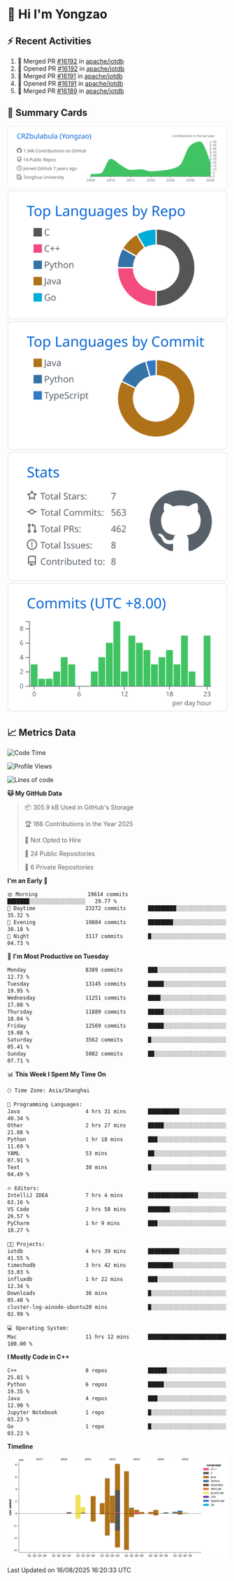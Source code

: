# 👋 Hi I'm Yongzao

## ⚡ Recent Activities
<!--START_SECTION:activity-->
1. 🎉 Merged PR [#16192](https://github.com/apache/iotdb/pull/16192) in [apache/iotdb](https://github.com/apache/iotdb)
2. 💪 Opened PR [#16192](https://github.com/apache/iotdb/pull/16192) in [apache/iotdb](https://github.com/apache/iotdb)
3. 🎉 Merged PR [#16191](https://github.com/apache/iotdb/pull/16191) in [apache/iotdb](https://github.com/apache/iotdb)
4. 💪 Opened PR [#16191](https://github.com/apache/iotdb/pull/16191) in [apache/iotdb](https://github.com/apache/iotdb)
5. 🎉 Merged PR [#16189](https://github.com/apache/iotdb/pull/16189) in [apache/iotdb](https://github.com/apache/iotdb)
<!--END_SECTION:activity-->

## 🎑 Summary Cards

[![](https://raw.githubusercontent.com/CRZbulabula/CRZbulabula/main/profile-summary-card-output/github/0-profile-details.svg)](https://github.com/vn7n24fzkq/github-profile-summary-cards)
[![](https://raw.githubusercontent.com/CRZbulabula/CRZbulabula/main/profile-summary-card-output/github/1-repos-per-language.svg)](https://github.com/vn7n24fzkq/github-profile-summary-cards) [![](https://raw.githubusercontent.com/CRZbulabula/CRZbulabula/main/profile-summary-card-output/github/2-most-commit-language.svg)](https://github.com/vn7n24fzkq/github-profile-summary-cards)
[![](https://raw.githubusercontent.com/CRZbulabula/CRZbulabula/main/profile-summary-card-output/github/3-stats.svg)](https://github.com/vn7n24fzkq/github-profile-summary-cards) [![](https://raw.githubusercontent.com/CRZbulabula/CRZbulabula/main/profile-summary-card-output/github/4-productive-time.svg)](https://github.com/vn7n24fzkq/github-profile-summary-cards)

## 📈 Metrics Data

<!--START_SECTION:waka-->
![Code Time](http://img.shields.io/badge/Code%20Time-1%2C129%20hrs%203%20mins-blue)

![Profile Views](http://img.shields.io/badge/Profile%20Views-0-blue)

![Lines of code](https://img.shields.io/badge/From%20Hello%20World%20I%27ve%20Written-35.8%20million%20lines%20of%20code-blue)

**🐱 My GitHub Data** 

> 📦 305.9 kB Used in GitHub's Storage 
 > 
> 🏆 166 Contributions in the Year 2025
 > 
> 🚫 Not Opted to Hire
 > 
> 📜 24 Public Repositories 
 > 
> 🔑 6 Private Repositories 
 > 
**I'm an Early 🐤** 

```text
🌞 Morning                19614 commits       ███████░░░░░░░░░░░░░░░░░░   29.77 % 
🌆 Daytime                23272 commits       █████████░░░░░░░░░░░░░░░░   35.32 % 
🌃 Evening                19884 commits       ████████░░░░░░░░░░░░░░░░░   30.18 % 
🌙 Night                  3117 commits        █░░░░░░░░░░░░░░░░░░░░░░░░   04.73 % 
```
📅 **I'm Most Productive on Tuesday** 

```text
Monday                   8389 commits        ███░░░░░░░░░░░░░░░░░░░░░░   12.73 % 
Tuesday                  13145 commits       █████░░░░░░░░░░░░░░░░░░░░   19.95 % 
Wednesday                11251 commits       ████░░░░░░░░░░░░░░░░░░░░░   17.08 % 
Thursday                 11889 commits       █████░░░░░░░░░░░░░░░░░░░░   18.04 % 
Friday                   12569 commits       █████░░░░░░░░░░░░░░░░░░░░   19.08 % 
Saturday                 3562 commits        █░░░░░░░░░░░░░░░░░░░░░░░░   05.41 % 
Sunday                   5082 commits        ██░░░░░░░░░░░░░░░░░░░░░░░   07.71 % 
```


📊 **This Week I Spent My Time On** 

```text
🕑︎ Time Zone: Asia/Shanghai

💬 Programming Languages: 
Java                     4 hrs 31 mins       ██████████░░░░░░░░░░░░░░░   40.34 % 
Other                    2 hrs 27 mins       █████░░░░░░░░░░░░░░░░░░░░   21.88 % 
Python                   1 hr 18 mins        ███░░░░░░░░░░░░░░░░░░░░░░   11.69 % 
YAML                     53 mins             ██░░░░░░░░░░░░░░░░░░░░░░░   07.91 % 
Text                     30 mins             █░░░░░░░░░░░░░░░░░░░░░░░░   04.49 % 

🔥 Editors: 
IntelliJ IDEA            7 hrs 4 mins        ████████████████░░░░░░░░░   63.16 % 
VS Code                  2 hrs 58 mins       ███████░░░░░░░░░░░░░░░░░░   26.57 % 
PyCharm                  1 hr 9 mins         ███░░░░░░░░░░░░░░░░░░░░░░   10.27 % 

🐱‍💻 Projects: 
iotdb                    4 hrs 39 mins       ██████████░░░░░░░░░░░░░░░   41.55 % 
timechodb                3 hrs 42 mins       ████████░░░░░░░░░░░░░░░░░   33.03 % 
influxdb                 1 hr 22 mins        ███░░░░░░░░░░░░░░░░░░░░░░   12.34 % 
Downloads                36 mins             █░░░░░░░░░░░░░░░░░░░░░░░░   05.48 % 
cluster-log-ainode-ubuntu20 mins             █░░░░░░░░░░░░░░░░░░░░░░░░   02.99 % 

💻 Operating System: 
Mac                      11 hrs 12 mins      █████████████████████████   100.00 % 
```

**I Mostly Code in C++** 

```text
C++                      8 repos             ██████░░░░░░░░░░░░░░░░░░░   25.81 % 
Python                   6 repos             █████░░░░░░░░░░░░░░░░░░░░   19.35 % 
Java                     4 repos             ███░░░░░░░░░░░░░░░░░░░░░░   12.90 % 
Jupyter Notebook         1 repo              █░░░░░░░░░░░░░░░░░░░░░░░░   03.23 % 
Go                       1 repo              █░░░░░░░░░░░░░░░░░░░░░░░░   03.23 % 
```



**Timeline**

![Lines of Code chart](https://raw.githubusercontent.com/CRZbulabula/CRZbulabula/main/assets/bar_graph.png)


 Last Updated on 16/08/2025 16:20:33 UTC
<!--END_SECTION:waka-->


